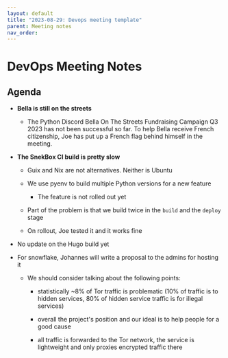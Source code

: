 ```yaml
---
layout: default
title: "2023-08-29: Devops meeting template"
parent: Meeting notes
nav_order:
---
```


# DevOps Meeting Notes


<!--

Useful links

- Infra open issues: https://github.com/python-discord/infra/issues

- infra open pull requests: https://github.com/python-discord/infra/pulls

- *If* any open issue or pull request needs discussion, why was the existing
  asynchronous logged communication over GitHub insufficient?

-->


## Agenda

- **Bella is still on the streets**

  - The Python Discord Bella On The Streets Fundraising Campaign Q3 2023 has not
    been successful so far. To help Bella receive French citizenship, Joe has
    put up a French flag behind himself in the meeting.

- **The SnekBox CI build is pretty slow**

  - Guix and Nix are not alternatives. Neither is Ubuntu

  - We use pyenv to build multiple Python versions for a new feature

    - The feature is not rolled out yet

  - Part of the problem is that we build twice in the `build` and the `deploy`
    stage

  - On rollout, Joe tested it and it works fine

- No update on the Hugo build yet

- For snowflake, Johannes will write a proposal to the admins for hosting it

  - We should consider talking about the following points:

    - statistically ~8% of Tor traffic is problematic (10% of traffic is to
      hidden services, 80% of hidden service traffic is for illegal services)

    - overall the project's position and our ideal is to help people for a good
      cause

    - all traffic is forwarded to the Tor network, the service is lightweight
      and only proxies encrypted traffic there




<!-- vim: set textwidth=80 sw=2 ts=2: -->
